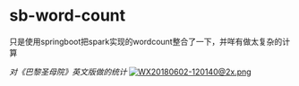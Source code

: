 # sb-word-count
只是使用springboot把spark实现的wordcount整合了一下，并咩有做太复杂的计算



*对《巴黎圣母院》英文版做的统计*
[![WX20180602-120140@2x.png](https://i.loli.net/2018/06/02/5b1216a4b14b7.png)](https://i.loli.net/2018/06/02/5b1216a4b14b7.png)

